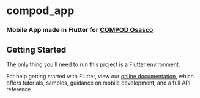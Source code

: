 # compod_app

### Mobile App made in Flutter for [COMPOD Osasco](https://compodosasco.com)

## Getting Started

The only thing you'll need to run this project is a [Flutter](https://flutter.dev) environment.

For help getting started with Flutter, view our
[online documentation](https://flutter.dev/docs), which offers tutorials,
samples, guidance on mobile development, and a full API reference.
